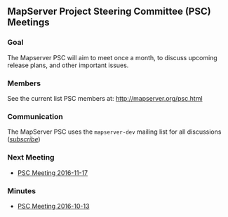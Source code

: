 ## MapServer Project Steering Committee (PSC) Meetings

### Goal

The Mapserver PSC will aim to meet once a month, to discuss upcoming release plans, and other important issues.

### Members

See the current list PSC members at: http://mapserver.org/psc.html

### Communication

The MapServer PSC uses the `mapserver-dev` mailing list for all discussions ([*subscribe*](https://lists.osgeo.org/mailman/listinfo/mapserver-dev))

### Next Meeting

* [PSC Meeting 2016-11-17](PSC-Meeting-2016-10-17)

### Minutes

* [PSC Meeting 2016-10-13](PSC-Meeting-2016-10-13)

